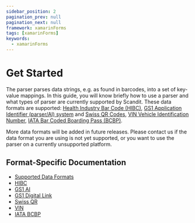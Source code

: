 ```yaml
---
sidebar_position: 2
pagination_prev: null
pagination_next: null
framework: xamarinForms
tags: [xamarinForms]
keywords:
  - xamarinForms
---
```


# Get Started

The parser parses data strings, e.g. as found in barcodes, into a set of key-value mappings. In this guide, you will know briefly how to use a parser and what types of parser are currently supported by Scandit. These data formats are supported: [Health Industry Bar Code (HIBC)](https://docs.scandit.com/data-capture-sdk/xamarin.forms/parser/hibc.html), [GS1 Application Identifier (parser/AI) system](https://docs.scandit.com/data-capture-sdk/xamarin.forms/parser/gs1ai.html) and [Swiss QR Codes](https://docs.scandit.com/data-capture-sdk/xamarin.forms/parser/swissqr.html), [VIN Vehicle Identification Number](https://docs.scandit.com/data-capture-sdk/xamarin.forms/parser/vin.html), [IATA Bar Coded Boarding Pass (BCBP)](https://docs.scandit.com/data-capture-sdk/xamarin.forms/parser/iata-bcbp.html).

More data formats will be added in future releases. Please contact us if the data format you are using is not yet supported, or you want to use the parser on a currently unsupported platform.

## Format-Specific Documentation

- [Supported Data Formats](https://docs.scandit.com/data-capture-sdk/xamarin.forms/parser/formats.html)
- [HIBC](https://docs.scandit.com/data-capture-sdk/xamarin.forms/parser/hibc.html)
- [GS1 AI](https://docs.scandit.com/data-capture-sdk/xamarin.forms/parser/gs1ai.html)
- [GS1 Digital Link](https://docs.scandit.com/data-capture-sdk/xamarin.forms/parser/gs1-digital-link.html)
- [Swiss QR](https://docs.scandit.com/data-capture-sdk/xamarin.forms/parser/swissqr.html)
- [VIN](https://docs.scandit.com/data-capture-sdk/xamarin.forms/parser/vin.html)
- [IATA BCBP](https://docs.scandit.com/data-capture-sdk/xamarin.forms/parser/iata-bcbp.html)
